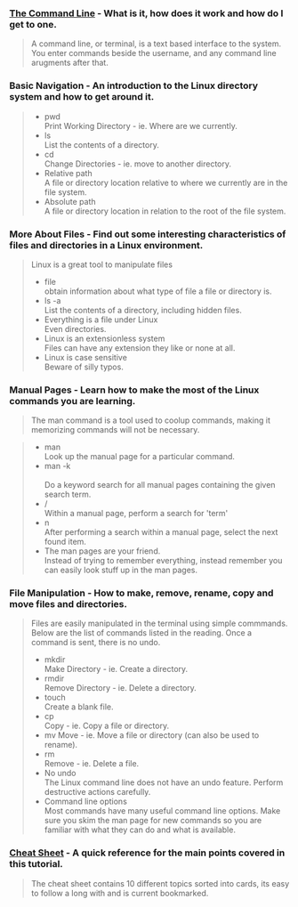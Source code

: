 
### [The Command Line](https://ryanstutorials.net/linuxtutorial/commandline.php) - What is it, how does it work and how do I get to one.  
> A command line, or terminal, is a text based interface to the system. You enter commands beside the username, and any command line arugments after that. 


### Basic Navigation - An introduction to the Linux directory system and how to get around it.  
> - pwd  
>Print Working Directory - ie. Where are we currently.  
> - ls  
>List the contents of a directory.  
> - cd  
>Change Directories - ie. move to another directory.  
> - Relative path  
>A file or directory location relative to where we currently are in the file system.  
> - Absolute path  
>A file or directory location in relation to the root of the file system.  


### More About Files - Find out some interesting characteristics of files and directories in a Linux environment.   
  > Linux is a great tool to manipulate files   
> - file  
> obtain information about what type of file a file or directory is.  
> - ls -a  
>List the contents of a directory, including hidden files.  
> - Everything is a file under Linux  
>   Even directories.  
> - Linux is an extensionless system  
>   Files can have any extension they like or none at all.  
> - Linux is case sensitive  
>   Beware of silly typos.

### Manual Pages - Learn how to make the most of the Linux commands you are learning.  
> The man command is a tool used to coolup commands, making it memorizing commands will not be necessary. 

> - man <command>  
>   Look up the manual page for a particular command.  
> - man -k <search term>  
>   Do a keyword search for all manual pages containing the given search term.  
> - /<term>  
>   Within a manual page, perform a search for 'term'  
> - n  
>   After performing a search within a manual page, select the next found item.  
> - The man pages are your friend.  
>   Instead of trying to remember everything, instead remember you can easily look stuff up in the man pages.  


### File Manipulation - How to make, remove, rename, copy and move files and directories.  
  > Files are easily manipulated in the terminal using simple commmands. Below are the list of commands listed in the reading. Once a command is sent, there is no undo.  
> - mkdir  
>   Make Directory - ie. Create a directory.  
> - rmdir  
>   Remove Directory - ie. Delete a directory.  
> - touch  
>   Create a blank file.  
> - cp  
>   Copy - ie. Copy a file or directory.  
> - mv
>   Move - ie. Move a file or directory (can also be used to rename).  
> - rm  
>   Remove - ie. Delete a file.  
> - No undo  
>   The Linux command line does not have an undo feature. Perform destructive actions carefully.  
> - Command line options  
>   Most commands have many useful command line options. Make sure you skim the man page for new commands so you are familiar with what they can do and what is available.  


### [Cheat Sheet](https://ryanstutorials.net/linuxtutorial/cheatsheet.php) - A quick reference for the main points covered in this tutorial.
>The cheat sheet contains 10 different topics sorted into cards, its easy to follow a long with and is current bookmarked. 
  

